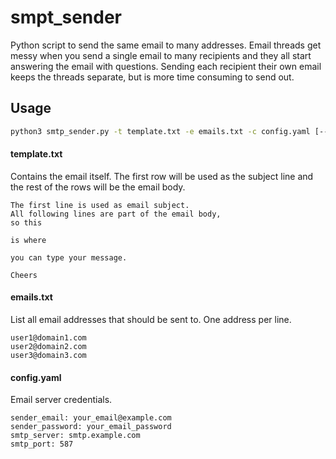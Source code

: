 # smpt_sender

Python script to send the same email to many addresses. Email threads get messy when you send a single email to many recipients and they all start answering the email with questions. Sending each recipient their own email keeps the threads separate, but is more time consuming to send out.

## Usage

```bash
python3 smtp_sender.py -t template.txt -e emails.txt -c config.yaml [--cc email1[,email2,email3...]] [--bcc email1[,email2,email3...]]
```

#### template.txt

Contains the email itself. The first row will be used as the subject line and the rest of the rows will be the email body.

```
The first line is used as email subject.
All following lines are part of the email body,
so this

is where

you can type your message.

Cheers
```

#### emails.txt

List all email addresses that should be sent to. One address per line.

```
user1@domain1.com
user2@domain2.com
user3@domain3.com
```

#### config.yaml

Email server credentials.

```
sender_email: your_email@example.com
sender_password: your_email_password
smtp_server: smtp.example.com
smtp_port: 587 
```
